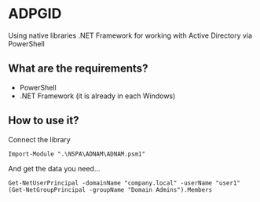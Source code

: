﻿# ADPGID
Using native libraries .NET Framework for working with Active Directory via PowerShell

## What are the requirements?
- PowerShell
- .NET Framework (it is already in each Windows)

## How to use it?
Connect the library
```
Import-Module ".\NSPA\ADNAM\ADNAM.psm1"
```
And get the data you need...
```
Get-NetUserPrincipal -domainName "company.local" -userName "user1"
(Get-NetGroupPrincipal -groupName "Domain Admins").Members
```